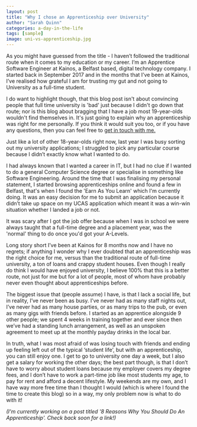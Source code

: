 ```yaml
---
layout: post
title: "Why I chose an Apprenticeship over University"
author: "Sarah Quinn"
categories: a-day-in-the-life
tags: [sample]
image: uni-vs-apprenticeship.jpg
---
```


As you might have guessed from the title - I haven’t followed the traditional route when it comes to my education or my career.  I’m an Apprentice Software Engineer at Kainos, a Belfast based, digital technology company. I started back in September 2017 and in the months that I’ve been at Kainos, I’ve realised how grateful I am for trusting my gut and not going to University as a full-time student. 

I do want to highlight though, that this blog post isn't about convincing people that full time university is 'bad' just because I didn't go down that route; nor is this blog about bragging that I have a job most 19-year-olds wouldn't find themselves in. It's just going to explain why an apprenticeship was right for me personally. If you think it would suit you too, or if you have any questions, then you can feel free to <a href="http://squinnie.com//pages/contact.html">get in touch with me.<a>

Just like a lot of other 18-year-olds right now, last year I was busy sorting out my university applications; I struggled to pick any particular course because I didn’t exactly know what I wanted to do. 

I had always known that I wanted a career in IT, but I had no clue if I wanted to do a general Computer Science degree or specialise in something like Software Engineering. Around the time that I was finalising my personal statement, I started browsing apprenticeships online and found a few in Belfast, that's when I found the 'Earn As You Learn' which I'm currently doing. It was an easy decision for me to submit an application because it didn’t take up space on my UCAS application which meant it was a win-win situation whether I landed a job or not.

It was scary after I got the job offer because when I was in school we were always taught that a full-time degree and a placement year, was the 'normal' thing to do once you'd got your A-Levels.

Long story short I’ve been at Kainos for 8 months now and I have no regrets; if anything I wonder why I ever doubted that an apprenticeship was the right choice for me, versus than the traditional route of full-time university, a ton of loans and crappy student houses. Even though I really do think I would have enjoyed university, I believe 100% that this is a better route, not just for me but for a lot of people, most of whom have probably never even thought about apprenticeships before.

The biggest issue that (people assume) I have, is that I lack a social life, but in reality, I’ve never been as busy. I’ve never had as many staff nights out, I’ve never had as many house parties, or as many trips to the pub, or even as many gigs with friends before. I started as an apprentice alongside 9 other people; we spent 4 weeks in training together and ever since then we’ve had a standing lunch arrangement, as well as an unspoken agreement to meet up at the monthly payday drinks in the local bar. 

In truth, what I was most afraid of was losing touch with friends and ending up feeling left out of the typical ‘student life’, but with an apprenticeship, you can still enjoy one. I get to go to university one day a week, but I also get a salary for working the other days; the best part though, is that I don’t have to worry about student loans because my employer covers my degree fees, and I don’t have to work a part-time job like most students my age, to pay for rent and afford a decent lifestyle. My weekends are my own, and I have way more free time than I thought I would (which is where I found the time to create this blog) so in a way, my only problem now is what to do with it!



<i>(I'm currently working on a post titled '8 Reasons Why You Should Do An Apprenticeship'. Check back soon for a link!)<i>

